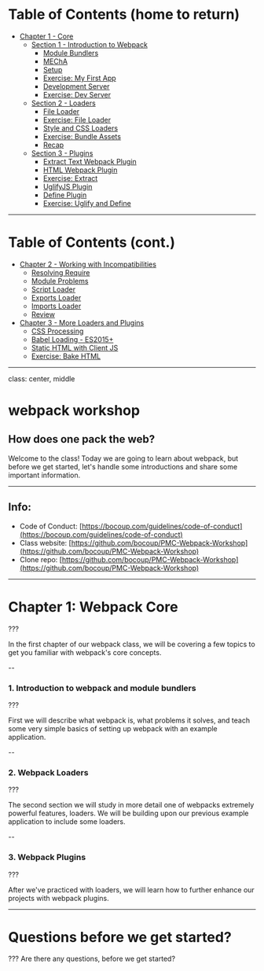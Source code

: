 # Table of Contents (home to return)

- [Chapter 1 - Core](#ch1)
  - [Section 1 - Introduction to Webpack](#ch1)
      - [Module Bundlers](#ch1-sec1)
      - [MEChA](#ch1-sec2)
      - [Setup](#ch1-sec3)
      - [Exercise: My First App](#ch1-ex1)
      - [Development Server](#ch1-sec5)
      - [Exercise: Dev Server](#ch1-ex2)
  - [Section 2 - Loaders](#ch1.2)
      - [File Loader](#ch1.2-sec1)
      - [Exercise: File Loader](#ch1.2-ex1)
      - [Style and CSS Loaders](#ch1.2-sec3)
      - [Exercise: Bundle Assets](#ch1.2-ex2)
      - [Recap](#ch1.2-sec5)
  - [Section 3 - Plugins](#ch1.3)
      - [Extract Text Webpack Plugin](#ch1.3-sec1)
      - [HTML Webpack Plugin](#ch1.3-sec2)
      - [Exercise: Extract](#ch1.3-ex1)
      - [UglifyJS Plugin](#ch1.3-sec4)
      - [Define Plugin](#ch1.3-sec5)
      - [Exercise: Uglify and Define](#ch1.3-ex2)

---

# Table of Contents (cont.)

- [Chapter 2 - Working with Incompatibilities](#ch2)
  - [Resolving Require](#ch2-sec1)
  - [Module Problems](#ch2-sec2)
  - [Script Loader](#ch2-sec3)
  - [Exports Loader](#ch2-sec4)
  - [Imports Loader](#ch2-sec5)
  - [Review](#ch2-sec6)
- [Chapter 3 - More Loaders and Plugins](#ch3)
  - [CSS Processing](#ch3-sec1)
  - [Babel Loading - ES2015+](#ch3-sec2)
  - [Static HTML with Client JS](#ch3-sec3)
  - [Exercise: Bake HTML](#ch3-sec4)

---

class: center, middle

# webpack workshop
## How does one pack the web?


Welcome to the class!  Today we are going to learn about webpack, but before we get started, let's handle some introductions and share some important information.

---

## Info:

* Code of Conduct: [https://bocoup.com/guidelines/code-of-conduct](https://bocoup.com/guidelines/code-of-conduct)
* Class website: [https://github.com/bocoup/PMC-Webpack-Workshop](https://github.com/bocoup/PMC-Webpack-Workshop)
* Clone repo: [https://github.com/bocoup/PMC-Webpack-Workshop](https://github.com/bocoup/PMC-Webpack-Workshop)

---

# Chapter 1: Webpack Core

???

In the first chapter of our webpack class, we will be covering a few topics to get you familiar with webpack's core concepts.

--

### 1. Introduction to webpack and module bundlers

???

First we will describe what webpack is, what problems it solves, and teach some very simple basics of setting up webpack with an example application.

--
### 2. Webpack Loaders

???

The second section we will study in more detail one of webpacks extremely powerful features, loaders.  We will be building upon our previous example application to include some loaders.

--

### 3. Webpack Plugins

???

After we've practiced with loaders, we will learn how to further enhance our projects with webpack plugins.

---

# Questions before we get started?

???
Are there any questions, before we get started?

